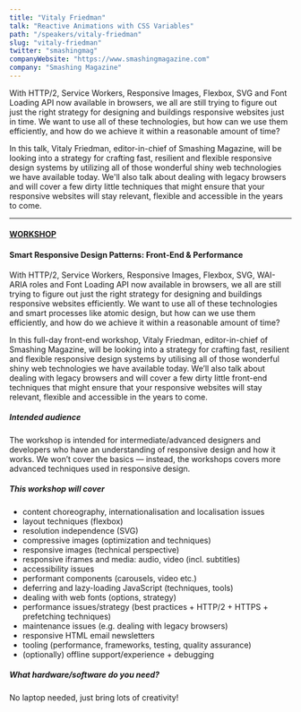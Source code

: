 ```yaml
---
title: "Vitaly Friedman"
talk: "Reactive Animations with CSS Variables"
path: "/speakers/vitaly-friedman"
slug: "vitaly-friedman"
twitter: "smashingmag"
companyWebsite: "https://www.smashingmagazine.com"
company: "Smashing Magazine"
---
```


<p>With HTTP/2, Service Workers, Responsive Images, Flexbox, SVG and Font Loading API now available in browsers, we all are still trying to figure out just the right strategy for designing and buildings responsive websites just in time. We want to use all of these technologies, but how can we use them efficiently, and how do we achieve it within a reasonable amount of time?</p>

  <p>In this talk, Vitaly Friedman, editor-in-chief of Smashing Magazine, will be looking into a strategy for crafting fast, resilient and flexible responsive design systems by utilizing all of those wonderful shiny web technologies we have available today. We'll also talk about dealing with legacy browsers and will cover a few dirty little techniques that might ensure that your responsive websites will stay relevant, flexible and accessible in the years to come.</p>

  <div class="workshop">
    <hr>
    <h4><a href="/tickets">WORKSHOP</a></h4>
    <h4>Smart Responsive Design Patterns: Front-End & Performance</h4>
    <p>With HTTP/2, Service Workers, Responsive Images, Flexbox, SVG, WAI-ARIA roles and Font Loading API now available in browsers, we all are still trying to figure out just the right strategy for designing and buildings responsive websites efficiently. We want to use all of these technologies and smart processes like atomic design, but how can we use them efficiently, and how do we achieve it within a reasonable amount of time?</p>
    <p>In this full-day front-end workshop, Vitaly Friedman, editor-in-chief of Smashing Magazine, will be looking into a strategy for crafting fast, resilient and flexible responsive design systems by utilising all of those wonderful shiny web technologies we have available today. We’ll also talk about dealing with legacy browsers and will cover a few dirty little front-end techniques that might ensure that your responsive websites will stay relevant, flexible and accessible in the years to come.</p>
    <h5><strong>Intended audience</strong></h5>
    <p>The workshop is intended for intermediate/advanced designers and developers who have an understanding of responsive design and how it works. We won’t cover the basics — instead, the workshops covers more advanced techniques used in responsive design.</p>
    <h5><strong>This workshop will cover</strong></h5>
    <ul>
      <li>content choreography, internationalisation and localisation issues</li>
      <li>layout techniques (flexbox)</li>
      <li>resolution independence (SVG)</li>
      <li>compressive images (optimization and techniques)</li>
      <li>responsive images (technical perspective)</li>
      <li>responsive iframes and media: audio, video (incl. subtitles)</li>
      <li>accessibility issues</li>
      <li>performant components (carousels, video etc.)</li>
      <li>deferring and lazy-loading JavaScript (techniques, tools)</li>
      <li>dealing with web fonts (options, strategy)</li>
      <li>performance issues/strategy (best practices + HTTP/2 + HTTPS + prefetching techniques)</li>
      <li>maintenance issues (e.g. dealing with legacy browsers)</li>
      <li>responsive HTML email newsletters</li>
      <li>tooling (performance, frameworks, testing, quality assurance)</li>
      <li>(optionally) offline support/experience + debugging</li>
    </ul>
    <h5><strong>What hardware/software do you need?</strong></h5>
    <p>No laptop needed, just bring lots of creativity!</p>
  </div>
  